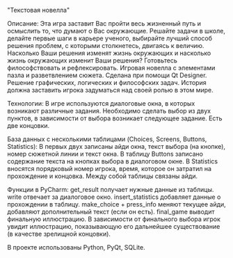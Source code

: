 "Текстовая новелла"

Описание: 
Эта игра заставит Вас пройти весь жизненный путь и осмыслить то, что думают о Вас окружающие. Решайте задачи в школе, делайте первые шаги в карьере ученого, выбирайте лучший способ решения проблем, с которыми столкнетесь, двигаясь к величию.
Насколько Ваши решения изменят жизнь окружающих и насколько жизнь окружающих изменит Ваши решения? Готовьтесь философствовать и рефлексировать.
Игровая новелла с элементами пазла и разветвлением сюжета. Сделана при помощи Qt Designer. Решение графических, логических и философских задач.
История должна заставить игрока задуматься над своей ролью в этом мире. 

Технологии:
В игре используются диалоговые окна, в которых возникают различные задания. Необходимо сделать выбор из двух пунктов, в зависимости от выбора возникает следующее задание. Есть две концовки.

База данных с несколькими таблицами (Choices, Screens, Buttons, Statistics):
В первых двух записаны айди окна, текст выбора (на кнопке), номер сюжетной линии и текст окна.
В таблицу Buttons записано содержание текста на кнопках выбора в диалоговом окне.
В Statistics вносятся порядковый номер игрока, время, которое он затратил на прохождение и концовка. 
Между собой таблицы связаны айди.

Функции в PyCharm:
get_result получает нужные данные из таблицы.
write отвечает за диалоговое окно.
insert_statistics добавляет данные о прохождении в таблицу.
make_choice + press_info меняют текущее айди, добавляют дополнительный текст (если он есть).
final_game выводит финальную иллюстрацию.
В зависимости от финального выбора игрок увидит иллюстрацию, показывающую его дальнейшее существование (в качестве зрелищной концовки).

В проекте использованы Python, PyQt, SQLite.
